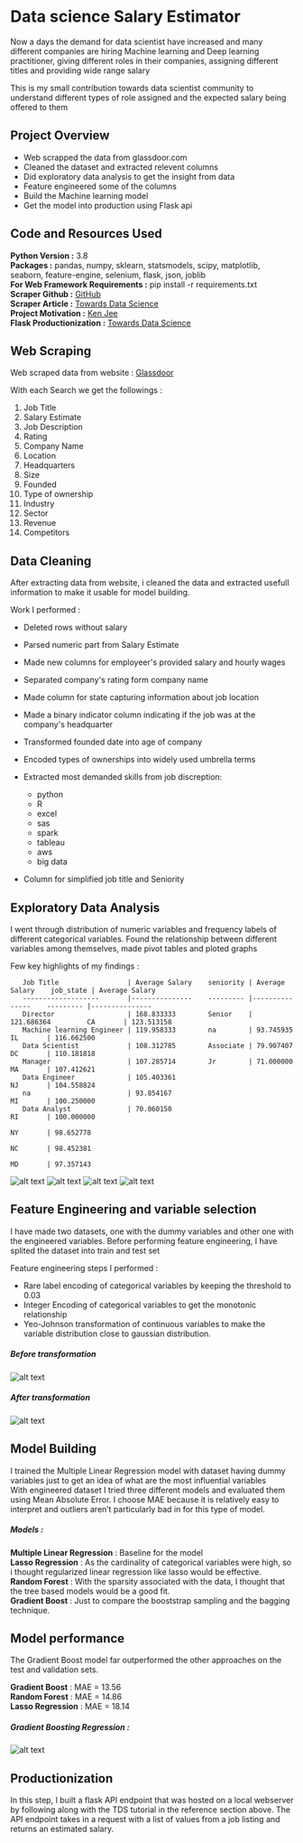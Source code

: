 # Data science Salary Estimator
Now a days the demand for data scientist have increased and many different companies are hiring Machine learning and Deep learning practitioner, giving different roles in their companies, assigning different titles and providing wide range salary

This is my small contribution towards data scientist community to understand different types of role assigned and the expected salary being offered to them

## Project Overview

* Web scrapped the data from glassdoor.com
* Cleaned the dataset and extracted relevent columns
* Did exploratory data analysis to get the insight from data
* Feature engineered some of the columns 
* Build the Machine learning model 
* Get the model into production using Flask api

## Code and Resources Used
  **Python Version :** 3.8  
  **Packages :** pandas, numpy, sklearn, statsmodels, scipy, matplotlib, seaborn, feature-engine, selenium, flask, json, joblib  
  **For Web Framework Requirements :** pip install -r requirements.txt  
  **Scraper Github :** [GitHub](https://github.com/arapfaik/scraping-glassdoor-selenium)  
  **Scraper Article :** [Towards Data Science](https://towardsdatascience.com/selenium-tutorial-scraping-glassdoor-com-in-10-minutes-3d0915c6d905)  
  **Project Motivation :** [Ken Jee](https://www.youtube.com/channel/UCiT9RITQ9PW6BhXK0y2jaeg)  
  **Flask Productionization :** [Towards Data Science](https://towardsdatascience.com/productionize-a-machine-learning-model-with-flask-and-heroku-8201260503d2)  
## Web Scraping 
  Web scraped data from website : [Glassdoor](https://www.glassdoor.co.in/index.htm)  
  
  With each Search we get the followings :  
  1. Job Title 
  2. Salary Estimate
  3. Job Description
  4. Rating
  5. Company Name
  6. Location
  7. Headquarters
  8. Size
  9. Founded
  10. Type of ownership
  11. Industry
  12. Sector
  13. Revenue
  14. Competitors
  ## Data Cleaning 
  After extracting data from website, i cleaned the data and extracted usefull information to make it usable for model building.  
  
  Work I performed :
  * Deleted rows without salary
  * Parsed numeric part from Salary Estimate
  * Made new columns for employeer's provided salary and hourly wages 
  * Separated company's rating form company name
  * Made column for state capturing information about job location
  * Made a binary indicator column indicating if the job was at the company's headquarter
  * Transformed founded date into age of company
  * Encoded types of ownerships into widely used umbrella terms
  * Extracted most demanded skills from job discreption:
  
     * python
     * R
     * excel 
     * sas
     * spark
     * tableau
     * aws
     * big data
   
   * Column for simplified job title and Seniority
   ## Exploratory Data Analysis
   I went through distribution of numeric variables and frequency labels of different categorical variables. Found the relationship between different variables among themselves, made pivot tables and ploted graphs 
   
   Few key highlights of my findings :
     
       Job Title                 | Average Salary    seniority | Average Salary    job_state | Average Salary
       -------------------       |---------------    --------- |---------------    --------- |---------------
       Director                  | 168.833333        Senior    | 121.686364         CA       | 123.513158
       Machine learning Engineer | 119.958333        na        | 93.745935          IL       | 116.662500 
       Data Scientist            | 108.312785        Associate | 79.907407          DC       | 110.181818
       Manager                   | 107.285714        Jr        | 71.000000          MA       | 107.412621
       Data Engineer             | 105.403361                                       NJ       | 104.558824  
       na                        | 93.854167                                        MI       | 100.250000
       Data Analyst              | 70.060150                                        RI       | 100.000000
                                                                                    NY       | 98.652778     
                                                                                    NC       | 98.452381
                                                                                    MD       | 97.357143

![alt text](pic/industry_vs_avg_sal_med.png)
![alt text](pic/job_state.png)
![alt text](pic/corr.png)
![alt text](pic/rating.png)

## Feature Engineering and variable selection

I have made two datasets, one with the dummy variables and other one with the engineered variables.
Before performing feature engineering, I have splited the dataset into train and test set  

Feature engineering steps I performed :
* Rare label encoding of categorical variables by keeping the threshold to 0.03  
* Integer Encoding of categorical variables to get the monotonic relationship  
* Yeo-Johnson transformation of continuous variables to make the variable distribution close to gaussian distribution.   


##### Before transformation
![alt text](https://github.com/prashantlal56/data_science_salary_estimator/blob/master/pic/company%20age%20before%20transformation.png)
##### After transformation
![alt text](https://github.com/prashantlal56/data_science_salary_estimator/blob/master/pic/company%20age%20after%20transformation.png)

## Model Building
I trained the Multiple Linear Regression model with dataset having dummy variables just to get an idea of what are the most influential variables  
With engineered dataset I tried three different models and evaluated them using Mean Absolute Error. I choose MAE because it is relatively easy to interpret and outliers aren’t particularly bad in for this type of model.

##### Models :
**Multiple Linear Regression** : Baseline for the model  
**Lasso Regression** : As the cardinality of categorical variables were high, so i thought regularized linear regression like lasso would be effective.  
**Random Forest** : With the sparsity associated with the data, I thought that the tree based models would be a good fit.  
**Gradient Boost** : Just to compare the booststrap sampling and the bagging technique. 

## Model performance
The Gradient Boost model far outperformed the other approaches on the test and validation sets.

**Gradient Boost** : MAE = 13.56  
**Random Forest** : MAE = 14.86  
**Lasso Regression** : MAE = 18.14 

##### Gradient Boosting Regression :
![alt text](pic/gbr.png)

## Productionization

In this step, I built a flask API endpoint that was hosted on a local webserver by following along with the TDS tutorial in the reference section above. The API endpoint takes in a request with a list of values from a job listing and returns an estimated salary.
